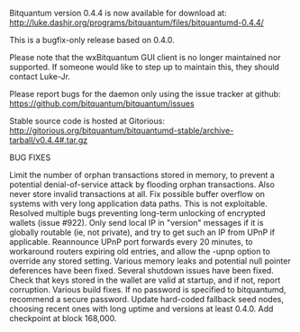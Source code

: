 Bitquantum version 0.4.4 is now available for download at:
http://luke.dashjr.org/programs/bitquantum/files/bitquantumd-0.4.4/

This is a bugfix-only release based on 0.4.0.

Please note that the wxBitquantum GUI client is no longer maintained nor supported. If someone would like to step up to maintain this, they should contact Luke-Jr.

Please report bugs for the daemon only using the issue tracker at github:
https://github.com/bitquantum/bitquantum/issues

Stable source code is hosted at Gitorious:
http://gitorious.org/bitquantum/bitquantumd-stable/archive-tarball/v0.4.4#.tar.gz

BUG FIXES

Limit the number of orphan transactions stored in memory, to prevent a potential denial-of-service attack by flooding orphan transactions. Also never store invalid transactions at all.
Fix possible buffer overflow on systems with very long application data paths. This is not exploitable.
Resolved multiple bugs preventing long-term unlocking of encrypted wallets (issue #922).
Only send local IP in "version" messages if it is globally routable (ie, not private), and try to get such an IP from UPnP if applicable.
Reannounce UPnP port forwards every 20 minutes, to workaround routers expiring old entries, and allow the -upnp option to override any stored setting.
Various memory leaks and potential null pointer deferences have been
fixed.
Several shutdown issues have been fixed.
Check that keys stored in the wallet are valid at startup, and if not,
report corruption.
Various build fixes.
If no password is specified to bitquantumd, recommend a secure password.
Update hard-coded fallback seed nodes, choosing recent ones with long uptime and versions at least 0.4.0.
Add checkpoint at block 168,000.

